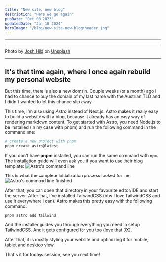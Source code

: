 ```yaml
---
title: "New site, new blog"
description: "Here we go again"
pubDate: "Oct 08 2023"
updatedDate: "Jan 10 2024"
heroImage: "/blog/new-site-new-blog/header.jpg"
---
```

********
<hr />
Photo by <a href="https://unsplash.com/@joshhild?utm_content=creditCopyText&utm_medium=referral&utm_source=unsplash">Josh Hild</a> on <a href="https://unsplash.com/photos/brown-field-under-cloudy-sky-during-daytime-0fVKQbBqB9k?utm_content=creditCopyText&utm_medium=referral&utm_source=unsplash">Unsplash</a>

<hr />

## It's that time again, where I once again rebuild my personal website

But this time, there is also a new domain. Couple weeks (or a month) ago I had to chance to buy the domain of my last name with the Austrian TLD and I didn't wanted to let this chance slip away

This time, I'm also using *Astro* instead of Next.js. Astro makes it really easy to build a website with a blog, because it already has an easy way of rendering markdown content. To get started with Astro, you need Node.js to be installed (in my case with pnpm) and run the following command in the command line:

```bash
# create a new project with pnpm
pnpm create astro@latest
```

If you don't have **pnpm** installed, you can run the same command with `npm`.
The installation guide will even ask you if you want to use their blog template:
![Astro's command line](../../../public/blog/new-site-new-blog/1.png)

This is what the complete initialization process looked for me:
![Astro's command line finished](../../../public/blog/new-site-new-blog/2.png)

After that, you can open that directory in your favourite editor/IDE and start the server. After that, I've installed TailwindCSS (btw I love TailwindCSS and use it everywhere I can). Astro makes this pretty easy with the following command:

```bash
pnpm astro add tailwind
```

And the installer guides you through everything you need to setup TailwindCSS. And it gets configured for you too (love that DX).

After that, it is mostly styling your website and optimizing it for mobile, tablet and desktop view.

That's it for todays session, see you next time!
